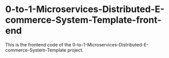 # 0-to-1-Microservices-Distributed-E-commerce-System-Template-front-end
This is the frontend code of the 0-to-1-Microservices-Distributed-E-commerce-System-Template project.
